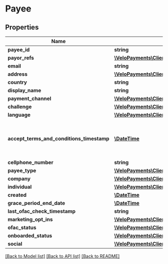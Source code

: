 # Payee

## Properties
Name | Type | Description | Notes
------------ | ------------- | ------------- | -------------
**payee_id** | **string** |  | [optional] 
**payor_refs** | [**\VeloPayments\Client\Model\PayorRef[]**](PayorRef.md) |  | [optional] 
**email** | **string** |  | [optional] 
**address** | [**\VeloPayments\Client\Model\Address**](Address.md) |  | [optional] 
**country** | **string** |  | [optional] 
**display_name** | **string** |  | [optional] 
**payment_channel** | [**\VeloPayments\Client\Model\PaymentChannel**](PaymentChannel.md) |  | [optional] 
**challenge** | [**\VeloPayments\Client\Model\Challenge**](Challenge.md) |  | [optional] 
**language** | [**\VeloPayments\Client\Model\Language**](Language.md) |  | [optional] 
**accept_terms_and_conditions_timestamp** | [**\DateTime**](\DateTime.md) | The timestamp when the payee last accepted T&amp;Cs | [optional] 
**cellphone_number** | **string** |  | [optional] 
**payee_type** | [**\VeloPayments\Client\Model\PayeeType**](PayeeType.md) |  | [optional] 
**company** | [**\VeloPayments\Client\Model\Company**](Company.md) |  | [optional] 
**individual** | [**\VeloPayments\Client\Model\Individual**](Individual.md) |  | [optional] 
**created** | [**\DateTime**](\DateTime.md) |  | [optional] 
**grace_period_end_date** | [**\DateTime**](\DateTime.md) |  | [optional] 
**last_ofac_check_timestamp** | **string** |  | [optional] 
**marketing_opt_ins** | [**\VeloPayments\Client\Model\MarketingOptIn[]**](MarketingOptIn.md) |  | [optional] 
**ofac_status** | [**\VeloPayments\Client\Model\OfacStatus**](OfacStatus.md) |  | [optional] 
**onboarded_status** | [**\VeloPayments\Client\Model\OnboardedStatus**](OnboardedStatus.md) |  | [optional] 
**social** | [**\VeloPayments\Client\Model\Social**](Social.md) |  | [optional] 

[[Back to Model list]](../README.md#documentation-for-models) [[Back to API list]](../README.md#documentation-for-api-endpoints) [[Back to README]](../README.md)


